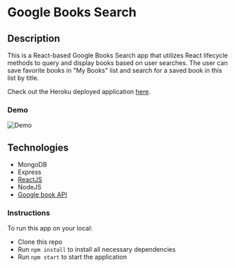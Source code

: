 # Google Books Search

## Description

This is a React-based Google Books Search app that utilizes React lifecycle methods to query and display books based on user searches. The user can save favorite books in "My Books" list and search for a saved book in this list by title.

Check out the Heroku deployed application [here](https://google-books-search-by-uyen.herokuapp.com/).

### Demo

![Demo](https://youtu.be/_2WKeytY3No)

## Technologies

* MongoDB
* Express
* [ReactJS](https://reactjs.org/)
* NodeJS
* [Google book API](https://developers.google.com/books/docs/v1/getting_started)

### Instructions

To run this app on your local:
* Clone this repo
* Run `npm install` to install all necessary dependencies
* Run `npm start` to start the application 
